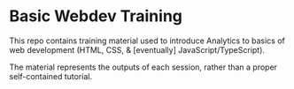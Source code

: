 # Basic Webdev Training

This repo contains training material used to introduce Analytics to basics of web development (HTML, CSS, & [eventually] JavaScript/TypeScript).

The material represents the outputs of each session, rather than a proper self-contained tutorial.
